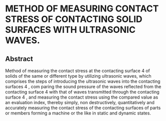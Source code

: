 # METHOD OF MEASURING CONTACT STRESS OF CONTACTING SOLID SURFACES WITH ULTRASONIC WAVES.

## Abstract
Method of measuring the contact stress at the contacting surface 4 of solids of the same or different type by utilizing ultrasonic waves, which comprises the steps of introducing the ultrasonic waves into the contacting surfaces 4 , com paring the sound pressure of the waves reflected from the contacting surface 4 with that of waves transmitted through the contacting surface 4 , and measuring the contact stress using the compared value as an evaluation index, thereby simply, non destructively, quantitatively and accurately measuring the contact stress of the contacting surfaces of parts or members forming a machine or the like in static and dynamic states.